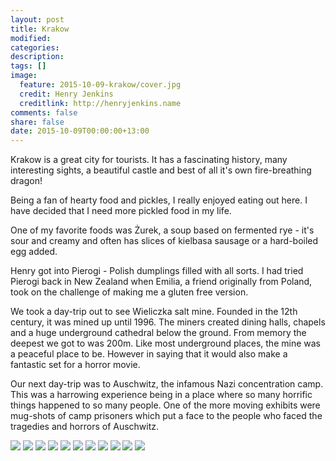 ```yaml
---
layout: post
title: Krakow
modified:
categories: 
description:
tags: []
image:
  feature: 2015-10-09-krakow/cover.jpg
  credit: Henry Jenkins
  creditlink: http://henryjenkins.name
comments: false
share: false
date: 2015-10-09T00:00:00+13:00
---
```


Krakow is a great city for tourists. It has a fascinating history, many
interesting sights, a beautiful castle and best of all it's own fire-breathing
dragon!

Being a fan of hearty food and pickles, I really enjoyed eating out here. I
have decided that I need more pickled food in my life.

One of my favorite foods was Żurek, a soup based on fermented rye - it's sour
and creamy and often has slices of kielbasa sausage or a hard-boiled egg added.

Henry got into Pierogi - Polish dumplings filled with all sorts. I had tried
Pierogi back in New Zealand when Emilia, a friend originally from Poland, took
on the challenge of making me a gluten free version.

We took a day-trip out to see Wieliczka salt mine. Founded in the 12th century,
it was mined up until 1996. The miners created dining halls, chapels and a huge
underground cathedral below the ground. From memory the deepest we got to was
200m. Like most underground places, the mine was a peaceful place to be.
However in saying that it would also make a fantastic set for a horror movie.

Our next day-trip was to Auschwitz, the infamous Nazi concentration camp. This
was a harrowing experience being in a place where so many horrific things
happened to so many people. One of the more moving exhibits were mug-shots of
camp prisoners which put a face to the people who faced the tragedies and
horrors of Auschwitz.

<img src="/images/2015-10-09-krakow/IMG_20151005_180310_640px.jpg">

<img src="/images/2015-10-09-krakow/IMG_20151006_113557_640px.jpg">

<img src="/images/2015-10-09-krakow/IMG_20151006_114255_640px.jpg">

<img src="/images/2015-10-09-krakow/IMG_20151006_124007_640px.jpg">

<img src="/images/2015-10-09-krakow/IMG_20151006_124223_640px.jpg">

<img src="/images/2015-10-09-krakow/IMG_20151007_112539_640px.jpg">

<img src="/images/2015-10-09-krakow/IMG_20151007_194725_640px.jpg">

<img src="/images/2015-10-09-krakow/IMG_20151008_171315_640px.jpg">

<img src="/images/2015-10-09-krakow/IMG_20151009_182026_640px.jpg">

<img src="/images/2015-10-09-krakow/IMG_20151009_193311_640px.jpg">

<img src="/images/2015-10-09-krakow IMG_20151010_173057_640px.jpg">
